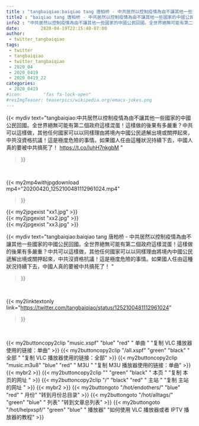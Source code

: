 ```yaml
---
title : "tangbaiqiao:baiqiao tang 唐柏桥 - 中共居然以控制疫情為由不讓其他一些國家的中國公民回國。全世界絕無可能有第二個政府這樣混蛋！這樣做的後果有多嚴重？中共可以這樣做，其他任何國家可以以同樣理由將境內中國公民遞解出境或關押起來，中共沒資格抗議！這是極度危險的事情。如果國人任由這種狀況持續下去，中國人真的要被中共搞死了！ "
title2 : "baiqiao tang 唐柏桥 - 中共居然以控制疫情為由不讓其他一些國家的中國公民回國。全世界絕無可能有第二個政府這樣混蛋！這樣做的後果有多嚴重？中共可以這樣做，其他任何國家可以以同樣理由將境內中國公民遞解出境或關押起來，中共沒資格抗議！這是極度危險的事情。如果國人任由這種狀況持續下去，中國人真的要被中共搞死了！ "
info2 : "中共居然以控制疫情為由不讓其他一些國家的中國公民回國。全世界絕無可能有第二個政府這樣混蛋！這樣做的後果有多嚴重？中共可以這樣做，其他任何國家可以以同樣理由將境內中國公民遞解出境或關押起來，中共沒資格抗議！這是極度危險的事情。如果國人任由這種狀況持續下去，中國人真的要被中共搞死了！ https://t.co/luhH7nkgbM "
date:        2020-04-19T22:15:40-07:00
author:
 - twitter_tangbaiqiao
tags:
 - twitter
 - tangbaiqiao
 - twitter_tangbaiqiao
 - 2020_04
 - 2020_0419
 - 2020_0419_22
categories:
 - 2020_0419
#icon:        "fas fa-lock-open"
#resImgTeaser: teaserpics/wikipedia.org/emacs-jokes.png
---
```


{{< mydiv text="tangbaiqiao:中共居然以控制疫情為由不讓其他一些國家的中國公民回國。全世界絕無可能有第二個政府這樣混蛋！這樣做的後果有多嚴重？中共可以這樣做，其他任何國家可以以同樣理由將境內中國公民遞解出境或關押起來，中共沒資格抗議！這是極度危險的事情。如果國人任由這種狀況持續下去，中國人真的要被中共搞死了！ https://t.co/luhH7nkgbM "
>}}
<br>


{{< my2mp4withjpgdownload mp4="20200420_1252100481112961024.mp4"
>}}

{{< my2jpgexist "xx1.jpg" >}}<br>
{{< my2jpgexist "xx2.jpg" >}}<br>
{{< my2jpgexist "xx3.jpg" >}}<br>



{{< mydiv text="tangbaiqiao:baiqiao tang 唐柏桥 - 中共居然以控制疫情為由不讓其他一些國家的中國公民回國。全世界絕無可能有第二個政府這樣混蛋！這樣做的後果有多嚴重？中共可以這樣做，其他任何國家可以以同樣理由將境內中國公民遞解出境或關押起來，中共沒資格抗議！這是極度危險的事情。如果國人任由這種狀況持續下去，中國人真的要被中共搞死了！ "
>}}
<br>

{{< my2linktextonly link="https://twitter.com/tangbaiqiao/status/1252100481112961024"
>}}


<br>

{{< my2buttoncopy2clip "music.xspf"        "blue"   "red"    " 单曲 "  "复制 VLC 播放器使用的链接：单曲" >}} {{< my2buttoncopy2clip "/all.xspf"         "green"  "black"  " 全部 "  "复制 VLC 播放器使用的链接：全部" >}} {{< my2buttoncopy2clip "music.m3u8"        "blue"   "red"    " M3U  "    "复制 M3U 播放器使用的链接：单曲" >}} {{< mybr2 >}} {{< my2buttoncopy2clip ""                  "green"  "black"  " 本页 "    "复制 本页的网址 " >}} {{< my2buttoncopy2clip "/"                 "black"  "red"    " 主站 "    "复制 主站的网址 " >}} {{< mybr2 >}} {{< my2buttongoto      "/hot/endothers/"   "blue"   "red"    " 月份"   "转到月份总目录" >}} {{< my2buttongoto      "/hot/alltags/"     "green"  "blue"   " 列表"   "转到文章总列表" >}} {{< my2buttongoto      "/hot/helpxspf/"    "green"  "blue"   " 播放器" "如何使用 VLC 播放器或者 IPTV 播放器的教程" >}} 
